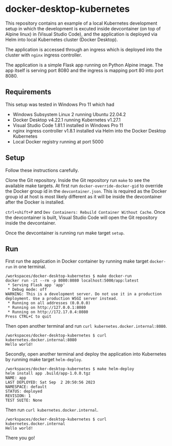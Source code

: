 # docker-desktop-kubernetes
This repository contains an example of a local Kubernetes development setup in which the development is excuted inside devcontainer (on top of Alpine linux) in (Visual Studio Code), and the application is deployed via Helm into local Kubernetes cluster (Docker Desktop).

The application is accessed through an ingress which is deployed into the cluster with `nginx` ingress controller.

The application is a simple Flask app running on Python Alpine image. The app itself is serving port 8080 and the ingress is mapping port 80 into port 8080.

## Requirements

This setup was tested in Windows Pro 11 which had

* Windows Subsystem Linux 2 running Ubuntu 22.04.2
* Docker Desktop v4.22.1 running Kubernetes v1.27.1
* Visual Studio Code 1.81.1 installed in Windows Pro 11
* nginx ingress controller v1.8.1 installed via Helm into the Docker Desktop Kubernetes
* Local Docker registry running at port 5000

## Setup

Follow these instructions carefully.

Clone the Git repository. Inside the Git repository run `make` to see the available make targets. At first run `docker-override-docker-gid` to override the Docker group id in the `devcontainer.json`. This is required as the Docker group id at host is most likely different as it will be inside the devcontainer after the Docker is installed.

`ctrl+shift+P` and `Dev Containers: Rebuild Container Without Cache`. Once the devcontainer is built, Visual Studio Code will open the Git repository inside the devcontainer.

Once the devcontainer is running run make target `setup`.

## Run

First run the application in Docker container by running make target `docker-run` in one terminal.

```
/workspaces/docker-desktop-kubernetes $ make docker-run
docker run -it --rm -p 8080:8080 localhost:5000/app:latest
 * Serving Flask app 'app'
 * Debug mode: off
WARNING: This is a development server. Do not use it in a production deployment. Use a production WSGI server instead.
 * Running on all addresses (0.0.0.0)
 * Running on http://127.0.0.1:8080
 * Running on http://172.17.0.4:8080
Press CTRL+C to quit
```

Then open another terminal and run `curl kubernetes.docker.internal:8080`.

```
/workspaces/docker-desktop-kubernetes $ curl kubernetes.docker.internal:8080
Hello world!
```

Secondly, open another terminal and deploy the application into Kubernetes by running make target `helm-deploy`.

```
/workspaces/docker-desktop-kubernetes $ make helm-deploy
helm install app .build/app-1.0.0.tgz
NAME: app
LAST DEPLOYED: Sat Sep  2 20:50:56 2023
NAMESPACE: default
STATUS: deployed
REVISION: 1
TEST SUITE: None
```

Then run `curl kubernetes.docker.internal`.

```
/workspaces/docker-desktop-kubernetes $ curl kubernetes.docker.internal
Hello world!
```

There you go!
